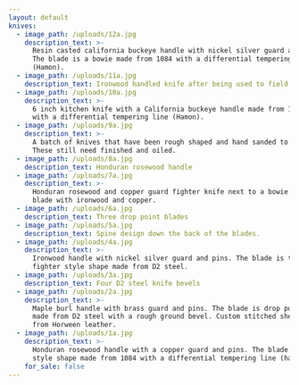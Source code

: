 ```yaml
---
layout: default
knives:
  - image_path: /uploads/12a.jpg
    description_text: >-
      Resin casted california buckeye handle with nickel silver guard and pins.
      The blade is a bowie made from 1084 with a differential tempering line
      (Hamon).
  - image_path: /uploads/11a.jpg
    description_text: Ironwood handled knife after being used to field dress an elk
  - image_path: /uploads/10a.jpg
    description_text: >-
      6 inch kitchen knife with a California buckeye handle made from 1084 steel
      with a differential tempering line (Hamon).
  - image_path: /uploads/9a.jpg
    description_text: >-
      A batch of knives that have been rough shaped and hand sanded to 120 grit.
      These still need finished and oiled.
  - image_path: /uploads/8a.jpg
    description_text: Honduran rosewood handle
  - image_path: /uploads/7a.jpg
    description_text: >-
      Honduran rosewood and copper guard fighter knife next to a bowie style
      blade with ironwood and copper.
  - image_path: /uploads/6a.jpg
    description_text: Three drop point blades
  - image_path: /uploads/5a.jpg
    description_text: Spine design down the back of the blades.
  - image_path: /uploads/4a.jpg
    description_text: >-
      Ironwood handle with nickel silver guard and pins. The blade is the
      fighter style shape made from D2 steel.
  - image_path: /uploads/3a.jpg
    description_text: Four D2 steel knife bevels
  - image_path: /uploads/2a.jpg
    description_text: >-
      Maple burl handle with brass guard and pins. The blade is drop point shape
      made from D2 steel with a rough ground bevel. Custom stitched sheath made
      from Horween leather.
  - image_path: /uploads/1a.jpg
    description_text: >-
      Honduran rosewood handle with a copper guard and pins. The blade is bowie
      style shape made from 1084 with a differential tempering line (hamon).
    for_sale: false
---
```

